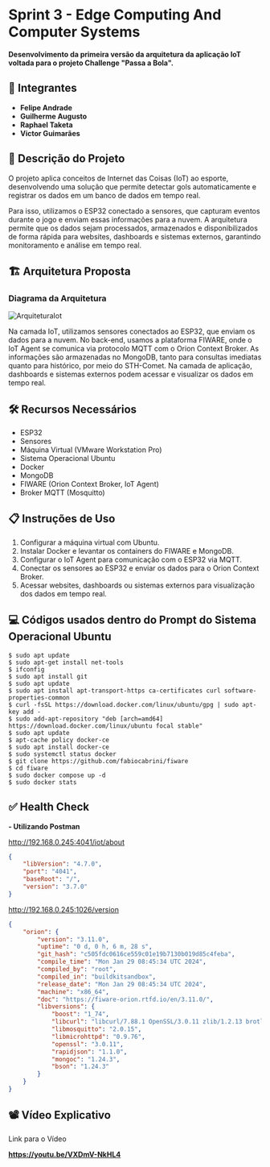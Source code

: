 # Sprint 3 - Edge Computing And Computer Systems

**Desenvolvimento da primeira versão da arquitetura da aplicação IoT voltada para o projeto Challenge "Passa a Bola".**

## 👥 Integrantes

- **Felipe Andrade**
- **Guilherme Augusto**
- **Raphael Taketa**
- **Victor Guimarães**

## 📌 Descrição do Projeto

O projeto aplica conceitos de Internet das Coisas (IoT) ao esporte, desenvolvendo uma solução que permite detectar gols automaticamente e registrar os dados em um banco de dados em tempo real.

Para isso, utilizamos o ESP32 conectado a sensores, que capturam eventos durante o jogo e enviam essas informações para a nuvem. A arquitetura permite que os dados sejam processados, armazenados e disponibilizados de forma rápida para websites, dashboards e sistemas externos, garantindo monitoramento e análise em tempo real.

## 🏗️ Arquitetura Proposta

### Diagrama da Arquitetura

![ArquiteturaIot](https://github.com/user-attachments/assets/52f81c9a-7eda-46b5-b502-f1bea1102c03)

Na camada IoT, utilizamos sensores conectados ao ESP32, que enviam os dados para a nuvem. 
No back-end, usamos a plataforma FIWARE, onde o IoT Agent se comunica via protocolo MQTT com o Orion Context Broker. 
As informações são armazenadas no MongoDB, tanto para consultas imediatas quanto para histórico, por meio do STH-Comet. 
Na camada de aplicação, dashboards e sistemas externos podem acessar e visualizar os dados em tempo real. 

## 🛠️ Recursos Necessários

- ESP32
- Sensores
- Máquina Virtual (VMware Workstation Pro)
- Sistema Operacional Ubuntu
- Docker
- MongoDB
- FIWARE (Orion Context Broker, IoT Agent)
- Broker MQTT (Mosquitto)
  
## 📋 Instruções de Uso

1. Configurar a máquina virtual com Ubuntu.
2. Instalar Docker e levantar os containers do FIWARE e MongoDB.
3. Configurar o IoT Agent para comunicação com o ESP32 via MQTT.
4. Conectar os sensores ao ESP32 e enviar os dados para o Orion Context Broker.
5. Acessar websites, dashboards ou sistemas externos para visualização dos dados em tempo real.

## 💻 Códigos usados dentro do Prompt do Sistema Operacional Ubuntu

```
$ sudo apt update
$ sudo apt-get install net-tools
$ ifconfig
$ sudo apt install git
$ sudo apt update
$ sudo apt install apt-transport-https ca-certificates curl software-properties-common
$ curl -fsSL https://download.docker.com/linux/ubuntu/gpg | sudo apt-key add -
$ sudo add-apt-repository "deb [arch=amd64] https://download.docker.com/linux/ubuntu focal stable"
$ sudo apt update
$ apt-cache policy docker-ce
$ sudo apt install docker-ce
$ sudo systemctl status docker
$ git clone https://github.com/fabiocabrini/fiware
$ cd fiware
$ sudo docker compose up -d
$ sudo docker stats
```
## ✅ Health Check

**- Utilizando Postman**

http://192.168.0.245:4041/iot/about
```json
{
    "libVersion": "4.7.0",
    "port": "4041",
    "baseRoot": "/",
    "version": "3.7.0"
}
```
http://192.168.0.245:1026/version
```json
{
    "orion": {
        "version": "3.11.0",
        "uptime": "0 d, 0 h, 6 m, 28 s",
        "git_hash": "c505fdc0616ce559c01e19b7130b019d85c4feba",
        "compile_time": "Mon Jan 29 08:45:34 UTC 2024",
        "compiled_by": "root",
        "compiled_in": "buildkitsandbox",
        "release_date": "Mon Jan 29 08:45:34 UTC 2024",
        "machine": "x86_64",
        "doc": "https://fiware-orion.rtfd.io/en/3.11.0/",
        "libversions": {
            "boost": "1_74",
            "libcurl": "libcurl/7.88.1 OpenSSL/3.0.11 zlib/1.2.13 brotli/1.0.9 zstd/1.5.4 libidn2/2.3.3 libpsl/0.21.2 (+libidn2/2.3.3) libssh2/1.10.0 nghttp2/1.52.0 librtmp/2.3 OpenLDAP/2.5.13",
            "libmosquitto": "2.0.15",
            "libmicrohttpd": "0.9.76",
            "openssl": "3.0.11",
            "rapidjson": "1.1.0",
            "mongoc": "1.24.3",
            "bson": "1.24.3"
        }
    }
}

```

## 📽️ Vídeo Explicativo

Link para o Vídeo

**https://youtu.be/VXDmV-NkHL4**


